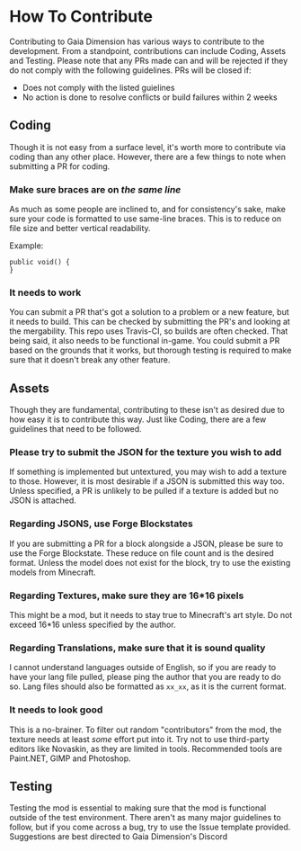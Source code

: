 # How To Contribute
Contributing to Gaia Dimension has various ways to contribute to the development. From a standpoint, contributions can include Coding, Assets and Testing. Please note that any PRs made can and will be rejected if they do not comply with the following guidelines. PRs will be closed if:

* Does not comply with the listed guielines
* No action is done to resolve conflicts or build failures within 2 weeks

## Coding
Though it is not easy from a surface level, it's worth more to contribute via coding than any other place. However, there are a few things to note when submitting a PR for coding.

### Make sure braces are on *the same line*
As much as some people are inclined to, and for consistency's sake, make sure your code is formatted to use same-line braces. This is to reduce on file size and better vertical readability.

Example:
```
public void() {
}
```
### It needs to work
You can submit a PR that's got a solution to a problem or a new feature, but it needs to build. This can be checked by submitting the PR's and looking at the mergability. This repo uses Travis-CI, so builds are often checked.
That being said, it also needs to be functional in-game. You could submit a PR based on the grounds that it works, but thorough testing is required to make sure that it doesn't break any other feature.

## Assets
Though they are fundamental, contributing to these isn't as desired due to how easy it is to contribute this way. Just like Coding, there are a few guidelines that need to be followed.

### Please try to submit the JSON for the texture you wish to add
If something is implemented but untextured, you may wish to add a texture to those. However, it is most desirable if a JSON is submitted this way too. Unless specified, a PR is unlikely to be pulled if a texture is added but no JSON is attached.

### Regarding JSONS, use Forge Blockstates
If you are submitting a PR for a block alongside a JSON, please be sure to use the Forge Blockstate. These reduce on file count and is the desired format. Unless the model does not exist for the block, try to use the existing models from Minecraft.

### Regarding Textures, make sure they are 16*16 pixels
This might be a mod, but it needs to stay true to Minecraft's art style. Do not exceed 16*16 unless specified by the author.

### Regarding Translations, make sure that it is sound quality
I cannot understand languages outside of English, so if you are ready to have your lang file pulled, please ping the author that you are ready to do so. Lang files should also be formatted as `xx_xx`, as it is the current format.

### It needs to look good
This is a no-brainer. To filter out random "contributors" from the mod, the texture needs at least *some* effort put into it. Try not to use third-party editors like Novaskin, as they are limited in tools. Recommended tools are Paint.NET, GIMP and Photoshop.

## Testing
Testing the mod is essential to making sure that the mod is functional outside of the test environment. There aren't as many major guidelines to follow, but if you come across a bug, try to use the Issue template provided. Suggestions are best directed to Gaia Dimension's Discord
